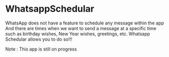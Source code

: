# WhatsappSchedular

WhatsApp does not have a feature to schedule any message within the app
And there are times when we want to send a message at a specific time such as birthday wishes, New Year wishes, greetings, etc.
Whatsapp Schedular allows you to do so!!!

Note : This app is still on progress
